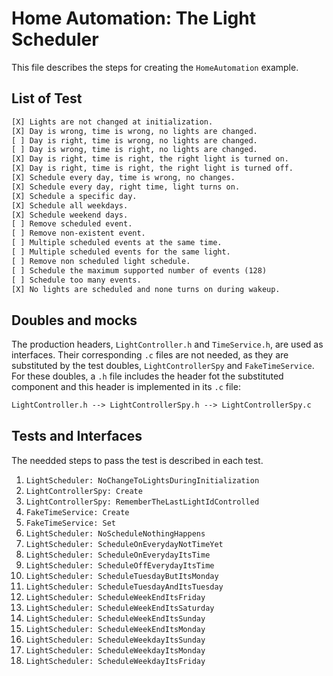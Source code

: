 # Home Automation: The Light Scheduler

This file describes the steps for creating the  `HomeAutomation` example.

## List of Test

```txt
[X] Lights are not changed at initialization.
[X] Day is wrong, time is wrong, no lights are changed.
[ ] Day is right, time is wrong, no lights are changed.
[ ] Day is wrong, time is right, no lights are changed.
[X] Day is right, time is right, the right light is turned on.
[X] Day is right, time is right, the right light is turned off.
[X] Schedule every day, time is wrong, no changes.
[X] Schedule every day, right time, light turns on.
[X] Schedule a specific day.
[X] Schedule all weekdays.
[X] Schedule weekend days.
[ ] Remove scheduled event.
[ ] Remove non-existent event.
[ ] Multiple scheduled events at the same time.
[ ] Multiple scheduled events for the same light.
[ ] Remove non scheduled light schedule.
[ ] Schedule the maximum supported number of events (128)
[ ] Schedule too many events.
[X] No lights are scheduled and none turns on during wakeup.
```

## Doubles and mocks

The production headers, `LightController.h` and `TimeService.h`, are used as interfaces. Their corresponding `.c` files are not needed, as they are substituted by the test doubles, `LightControllerSpy` and `FakeTimeService`. For these doubles, a `.h` file includes the header fot the substituted component and this header is implemented in its `.c` file:

```txt
LightController.h --> LightControllerSpy.h --> LightControllerSpy.c
```


## Tests and Interfaces

The needded steps to pass the test is described in each test.

1. `LightScheduler: NoChangeToLightsDuringInitialization`
1. `LightControllerSpy: Create`
1. `LightControllerSpy: RememberTheLastLightIdControlled`
1. `FakeTimeService: Create`
1. `FakeTimeService: Set`
1. `LightScheduler: NoScheduleNothingHappens`
1. `LightScheduler: ScheduleOnEverydayNotTimeYet`
1. `LightScheduler: ScheduleOnEverydayItsTime`
1. `LightScheduler: ScheduleOffEverydayItsTime`
1. `LightScheduler: ScheduleTuesdayButItsMonday`
1. `LightScheduler: ScheduleTuesdayAndItsTuesday`
1. `LightScheduler: ScheduleWeekEndItsFriday`
1. `LightScheduler: ScheduleWeekEndItsSaturday`
1. `LightScheduler: ScheduleWeekEndItsSunday`
1. `LightScheduler: ScheduleWeekEndItsMonday`
1. `LightScheduler: ScheduleWeekdayItsSunday`
1. `LightScheduler: ScheduleWeekdayItsMonday`
1. `LightScheduler: ScheduleWeekdayItsFriday`